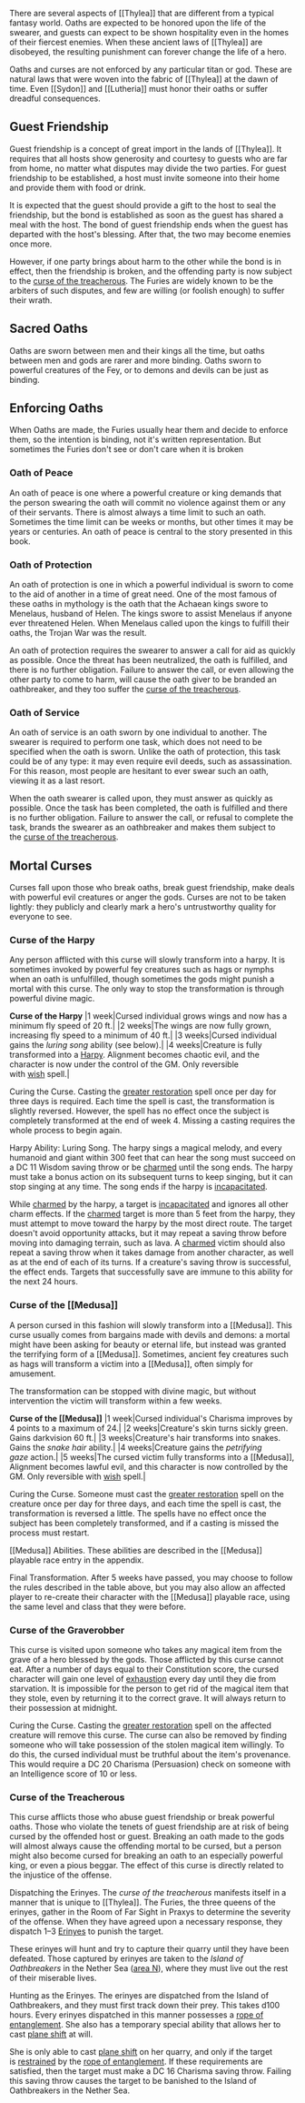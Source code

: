 There are several aspects of [[Thylea]] that are different from a typical fantasy world. Oaths are expected to be honored upon the life of the swearer, and guests can expect to be shown hospitality even in the homes of their fiercest enemies. When these ancient laws of [[Thylea]] are disobeyed, the resulting punishment can forever change the life of a hero.

Oaths and curses are not enforced by any particular titan or god. These are natural laws that were woven into the fabric of [[Thylea]] at the dawn of time. Even [[Sydon]] and [[Lutheria]] must honor their oaths or suffer dreadful consequences.

## Guest Friendship
Guest friendship is a concept of great import in the lands of [[Thylea]]. It requires that all hosts show generosity and courtesy to guests who are far from home, no matter what disputes may divide the two parties. For guest friendship to be established, a host must invite someone into their home and provide them with food or drink.

It is expected that the guest should provide a gift to the host to seal the friendship, but the bond is established as soon as the guest has shared a meal with the host. The bond of guest friendship ends when the guest has departed with the host's blessing. After that, the two may become enemies once more.

However, if one party brings about harm to the other while the bond is in effect, then the friendship is broken, and the offending party is now subject to the [curse of the treacherous](http://localhost:5000/rewards.html#curse%20of%20the%20treacherous_arcanumworldsodysseyofthedragonlords). The Furies are widely known to be the arbiters of such disputes, and few are willing (or foolish enough) to suffer their wrath.

## Sacred Oaths
Oaths are sworn between men and their kings all the time, but oaths between men and gods are rarer and more binding. Oaths sworn to powerful creatures of the Fey, or to demons and devils can be just as binding.

## Enforcing Oaths
When Oaths are made, the Furies usually hear them and decide to enforce them, so the intention is binding, not it's written representation. But sometimes the Furies don't see or don't care when it is broken

### Oath of Peace
An oath of peace is one where a powerful creature or king demands that the person swearing the oath will commit no violence against them or any of their servants. There is almost always a time limit to such an oath. Sometimes the time limit can be weeks or months, but other times it may be years or centuries. An oath of peace is central to the story presented in this book.

### Oath of Protection
An oath of protection is one in which a powerful individual is sworn to come to the aid of another in a time of great need. One of the most famous of these oaths in mythology is the oath that the Achaean kings swore to Menelaus, husband of Helen. The kings swore to assist Menelaus if anyone ever threatened Helen. When Menelaus called upon the kings to fulfill their oaths, the Trojan War was the result.

An oath of protection requires the swearer to answer a call for aid as quickly as possible. Once the threat has been neutralized, the oath is fulfilled, and there is no further obligation. Failure to answer the call, or even allowing the other party to come to harm, will cause the oath giver to be branded an oathbreaker, and they too suffer the [curse of the treacherous](http://localhost:5000/rewards.html#curse%20of%20the%20treacherous_arcanumworldsodysseyofthedragonlords).

### Oath of Service
An oath of service is an oath sworn by one individual to another. The swearer is required to perform one task, which does not need to be specified when the oath is sworn. Unlike the oath of protection, this task could be of any type: it may even require evil deeds, such as assassination. For this reason, most people are hesitant to ever swear such an oath, viewing it as a last resort.

When the oath swearer is called upon, they must answer as quickly as possible. Once the task has been completed, the oath is fulfilled and there is no further obligation. Failure to answer the call, or refusal to complete the task, brands the swearer as an oathbreaker and makes them subject to the [curse of the treacherous](http://localhost:5000/rewards.html#curse%20of%20the%20treacherous_arcanumworldsodysseyofthedragonlords).

## Mortal Curses
Curses fall upon those who break oaths, break guest friendship, make deals with powerful evil creatures or anger the gods. Curses are not to be taken lightly: they publicly and clearly mark a hero's untrustworthy quality for everyone to see.

### Curse of the Harpy
Any person afflicted with this curse will slowly transform into a harpy. It is sometimes invoked by powerful fey creatures such as hags or nymphs when an oath is unfulfilled, though sometimes the gods might punish a mortal with this curse. The only way to stop the transformation is through powerful divine magic.

**Curse of the Harpy**
|1 week|Cursed individual grows wings and now has a minimum fly speed of 20 ft.|
|2 weeks|The wings are now fully grown, increasing fly speed to a minimum of 40 ft.|
|3 weeks|Cursed individual gains the _luring song_ ability (see below).|
|4 weeks|Creature is fully transformed into a [Harpy](http://localhost:5000/bestiary.html#harpy_arcanumworldsodysseyofthedragonlords). Alignment becomes chaotic evil, and the character is now under the control of the GM. Only reversible with [wish](http://localhost:5000/spells.html#wish_phb) spell.|

Curing the Curse. Casting the [greater restoration](http://localhost:5000/spells.html#greater%20restoration_phb) spell once per day for three days is required. Each time the spell is cast, the transformation is slightly reversed. However, the spell has no effect once the subject is completely transformed at the end of week 4. Missing a casting requires the whole process to begin again.

Harpy Ability: Luring Song. The harpy sings a magical melody, and every humanoid and giant within 300 feet that can hear the song must succeed on a DC 11 Wisdom saving throw or be [charmed](http://localhost:5000/conditionsdiseases.html#charmed_phb) until the song ends. The harpy must take a bonus action on its subsequent turns to keep singing, but it can stop singing at any time. The song ends if the harpy is [incapacitated](http://localhost:5000/conditionsdiseases.html#incapacitated_phb).

While [charmed](http://localhost:5000/conditionsdiseases.html#charmed_phb) by the harpy, a target is [incapacitated](http://localhost:5000/conditionsdiseases.html#incapacitated_phb) and ignores all other charm effects. If the [charmed](http://localhost:5000/conditionsdiseases.html#charmed_phb) target is more than 5 feet from the harpy, they must attempt to move toward the harpy by the most direct route. The target doesn't avoid opportunity attacks, but it may repeat a saving throw before moving into damaging terrain, such as lava. A [charmed](http://localhost:5000/conditionsdiseases.html#charmed_phb) victim should also repeat a saving throw when it takes damage from another character, as well as at the end of each of its turns. If a creature's saving throw is successful, the effect ends. Targets that successfully save are immune to this ability for the next 24 hours.

### Curse of the [[Medusa]]
A person cursed in this fashion will slowly transform into a [[Medusa]]. This curse usually comes from bargains made with devils and demons: a mortal might have been asking for beauty or eternal life, but instead was granted the terrifying form of a [[Medusa]]. Sometimes, ancient fey creatures such as hags will transform a victim into a [[Medusa]], often simply for amusement.

The transformation can be stopped with divine magic, but without intervention the victim will transform within a few weeks.

**Curse of the [[Medusa]]**
|1 week|Cursed individual's Charisma improves by 4 points to a maximum of 24.|
|2 weeks|Creature's skin turns sickly green. Gains darkvision 60 ft.|
|3 weeks|Creature's hair transforms into snakes. Gains the _snake hair_ ability.|
|4 weeks|Creature gains the _petrifying gaze_ action.|
|5 weeks|The cursed victim fully transforms into a [[Medusa]], Alignment becomes lawful evil, and this character is now controlled by the GM. Only reversible with [wish](http://localhost:5000/spells.html#wish_phb) spell.|

Curing the Curse. Someone must cast the [greater restoration](http://localhost:5000/spells.html#greater%20restoration_phb) spell on the creature once per day for three days, and each time the spell is cast, the transformation is reversed a little. The spells have no effect once the subject has been completely transformed, and if a casting is missed the process must restart.

[[Medusa]] Abilities. These abilities are described in the [[Medusa]] playable race entry in the appendix.

Final Transformation. After 5 weeks have passed, you may choose to follow the rules described in the table above, but you may also allow an affected player to re-create their character with the [[Medusa]] playable race, using the same level and class that they were before.

### Curse of the Graverobber
This curse is visited upon someone who takes any magical item from the grave of a hero blessed by the gods. Those afflicted by this curse cannot eat. After a number of days equal to their Constitution score, the cursed character will gain one level of [exhaustion](http://localhost:5000/conditionsdiseases.html#exhaustion_phb) every day until they die from starvation. It is impossible for the person to get rid of the magical item that they stole, even by returning it to the correct grave. It will always return to their possession at midnight.

Curing the Curse. Casting the [greater restoration](http://localhost:5000/spells.html#greater%20restoration_phb) spell on the affected creature will remove this curse. The curse can also be removed by finding someone who will take possession of the stolen magical item willingly. To do this, the cursed individual must be truthful about the item's provenance. This would require a DC 20 Charisma (Persuasion) check on someone with an Intelligence score of 10 or less.

### Curse of the Treacherous
This curse afflicts those who abuse guest friendship or break powerful oaths. Those who violate the tenets of guest friendship are at risk of being cursed by the offended host or guest. Breaking an oath made to the gods will almost always cause the offending mortal to be cursed, but a person might also become cursed for breaking an oath to an especially powerful king, or even a pious beggar. The effect of this curse is directly related to the injustice of the offense.

Dispatching the Erinyes. The _curse of the treacherous_ manifests itself in a manner that is unique to [[Thylea]]. The Furies, the three queens of the erinyes, gather in the Room of Far Sight in Praxys to determine the severity of the offense. When they have agreed upon a necessary response, they dispatch 1–3 [Erinyes](http://localhost:5000/bestiary.html#erinyes_mm) to punish the target.

These erinyes will hunt and try to capture their quarry until they have been defeated. Those captured by erinyes are taken to the _Island of Oathbreakers_ in the Nether Sea ([area N](http://localhost:5000/adventure.html#arcanumworldsodysseyofthedragonlords,10,n5.%20island%20of%20the%20oathbreakers,0)), where they must live out the rest of their miserable lives.

Hunting as the Erinyes. The erinyes are dispatched from the Island of Oathbreakers, and they must first track down their prey. This takes d100 hours. Every erinyes dispatched in this manner possesses a [rope of entanglement](http://localhost:5000/items.html#rope%20of%20entanglement_dmg). She also has a temporary special ability that allows her to cast [plane shift](http://localhost:5000/spells.html#plane%20shift_phb) at will.

She is only able to cast [plane shift](http://localhost:5000/spells.html#plane%20shift_phb) on her quarry, and only if the target is [restrained](http://localhost:5000/conditionsdiseases.html#restrained_phb) by the [rope of entanglement](http://localhost:5000/items.html#rope%20of%20entanglement_dmg). If these requirements are satisfied, then the target must make a DC 16 Charisma saving throw. Failing this saving throw causes the target to be banished to the Island of Oathbreakers in the Nether Sea.